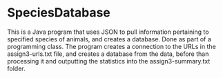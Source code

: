 # SpeciesDatabase
This is a Java program that uses JSON to pull information pertaining to specified species of animals, and creates a database. Done as part of a programming class. The program creates a connection to the URLs in the assign3-urls.txt file, and creates a database from the data, before than processing it and outputting the statistics into the assign3-summary.txt folder.
